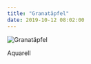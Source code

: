 ```yaml
---
title: "Granatäpfel"
date: 2019-10-12 08:02:00
---
```

![Granatäpfel](/img/malerei/granataepfel.jpg)

Aquarell
